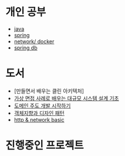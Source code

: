 
# 개인 공부
- [java](https://github.com/summerr0-0/java)
- [spring](https://github.com/summerr0-0/spring) 
- [network/ docker](https://github.com/summerr0-0/network)
- [spring db](https://github.com/summerr0-0/spring-db/blob/main/README.md)


# 도서
- [만들면서 배우는 클린 아키텍처]
- [가상 면접 사례로 배우는 대규모 시스템 설계 기초](https://github.com/Good-Developer-9492/RGD-Study/tree/main/%EB%8C%80%EA%B7%9C%EB%AA%A8%20%EC%8B%9C%EC%8A%A4%ED%85%9C%20%EC%84%A4%EA%B3%84%20%EA%B8%B0%EC%B4%88)
- [도메인 주도 개발 시작하기](https://github.com/Good-Developer-9492/RGD-Study/tree/main/%EB%8F%84%EB%A9%94%EC%9D%B8%EC%A3%BC%EB%8F%84%EA%B0%9C%EB%B0%9C%EC%8B%9C%EC%9E%91%ED%95%98%EA%B8%B0)
- [객체지향과 디자인 패턴](https://github.com/Good-Developer-9492/RGD-Study/tree/main/%EA%B0%9D%EC%B2%B4%EC%A7%80%ED%96%A5%EA%B3%BC%20%EB%94%94%EC%9E%90%EC%9D%B8%ED%8C%A8%ED%84%B4)
- [http & network basic](https://github.com/Good-Developer-9492/RGD-Study/tree/main/HTTP%20%26%20Network%20Basic)


# 진행중인 프로젝트

<!---
summerr0-0/summerr0-0 is a ✨ special ✨ repository because its `README.md` (this file) appears on your GitHub profile.
You can click the Preview link to take a look at your changes.
--->

